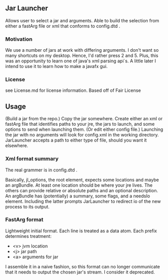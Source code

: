 
## Jar Launcher ##

Allows user to select a jar and arguments. Able to build the selection from either a fastArg file or xml that conforms to config.dtd .

### Motivation ###

We use a number of jars at work with differing arguments. I don't want so many shortcuts on my desktop. Hence, I'd rather press 2 and 5. Plus, this was an opportunity to learn one of java's xml parsing api`s. A little later I intend to use it to learn how to make a javafx gui.

### License ###

see License.md for license information. Based off of Fair License

## Usage ##

(Build a jar from the repo.) Copy the jar somewhere. Create either an xml or fastArg file that identifies paths to your jre, the jars to launch, and some options to send when launching them. (Or edit either config file.) Launching the jar with no arguments will look for config.xml in the working directory. JarLauncher accepts a path to either type of file, should you want it elsewhere.

### Xml format summary ###

The real grammer is in config.dtd .

Basically, jl_options, the root element, expects some locations and maybe an argBundle. At least one location should be where your jre lives. The others can provide relative or absolute paths and an optional description. An argBundle has (potentially) a summary, some flags, and a needsIo element. Including the latter prompts JarLauncher to redirect io of the new process to its output.

### FastArg format ###

Lightweight initial format. Each line is treated as a data atom. Each prefix determines treatment:

* &lt;v&gt; jvm location
* &lt;j&gt; jar path
* &lt;a&gt; arguments for jar

I assemble it in a naive fashion, so this format can no longer communicate that it needs to output the chosen jar's stream. I consider it deprecated.










